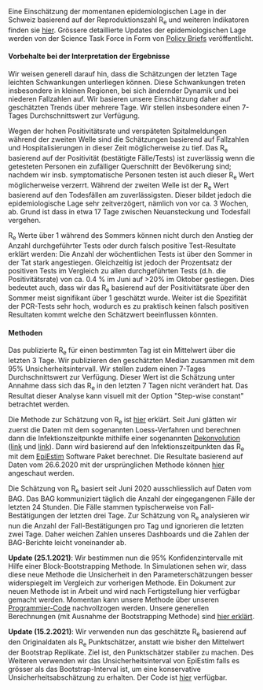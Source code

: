 Eine Einschätzung der momentanen epidemiologischen Lage in der Schweiz basierend auf der Reproduktionszahl R<sub>e</sub> und weiteren Indikatoren finden sie [hier](https://sciencetaskforce.ch/news/). Grössere detaillierte Updates der epidemiologischen Lage werden von der Science Task Force in Form von [Policy Briefs](https://ncs-tf.ch/de/policy-briefs) veröffentlicht.

<h4>Vorbehalte bei der Interpretation der Ergebnisse </h4>

Wir weisen generell darauf hin, dass die Schätzungen der letzten Tage leichten Schwankungen unterliegen können. Diese Schwankungen treten insbesondere in kleinen Regionen, bei sich ändernder Dynamik und bei niederen Fallzahlen auf. Wir basieren unsere Einschätzung daher auf geschätzten Trends über mehrere Tage. Wir stellen insbesondere einen 7-Tages Durchschnittswert zur Verfügung.

Wegen der hohen Positivitätsrate und verspäteten Spitalmeldungen während der zweiten Welle sind die Schätzungen basierend auf Fallzahlen und Hospitalisierungen in dieser Zeit möglicherweise zu tief. Das R<sub>e</sub> basierend auf der Positivität (bestätigte Fälle/Tests) ist zuverlässig wenn die getesteten Personen ein zufälliger Querschnitt der Bevölkerung sind; nachdem wir insb. symptomatische Personen testen ist auch dieser R<sub>e</sub> Wert möglicherweise verzerrt. Während der zweiten Welle ist der R<sub>e</sub> Wert basierend auf den Todesfällen am zuverlässigsten. Dieser bildet jedoch die epidemiologische Lage sehr zeitverzögert, nämlich von vor ca. 3 Wochen, ab. Grund ist dass in etwa 17 Tage zwischen Neuansteckung und Todesfall vergehen.

R<sub>e</sub> Werte über 1 während des Sommers können nicht durch den Anstieg der Anzahl durchgeführter Tests oder durch falsch positive Test-Resultate erklärt werden: Die Anzahl der wöchentlichen Tests ist über den Sommer in der Tat stark angestiegen. Gleichzeitig ist jedoch der Prozentsatz der positiven Tests im Vergleich zu allen durchgeführten Tests (d.h. die Positivitätsrate) von ca. 0.4 % im Juni auf >20% im Oktober gestiegen. Dies bedeutet auch, dass wir das R<sub>e</sub> basierend auf der Positivitätsrate über den Sommer meist signifikant über 1 geschätzt wurde. Weiter ist die Spezifität der PCR-Tests sehr hoch, wodurch es zu praktisch keinen falsch positiven Resultaten kommt welche den Schätzwert beeinflussen könnten.

<h4>Methoden</h4>

Das publizierte R<sub>e</sub> für einen bestimmten Tag ist ein Mittelwert über die letzten 3 Tage. Wir publizieren den geschätzten Median zusammen mit dem 95% Unsicherheitsintervall. Wir stellen zudem einen 7-Tages Durchschnittswert zur Verfügung. Dieser Wert ist die Schätzung unter Annahme dass sich das R<sub>e</sub> in den letzten 7 Tagen nicht verändert hat. Das Resultat dieser Analyse kann visuell mit der Option "Step-wise constant" betrachtet werden.

Die Methode zur Schätzung von R<sub>e</sub> ist [hier](https://www.medrxiv.org/content/10.1101/2020.11.26.20239368v3) erklärt. Seit Juni glätten wir zuerst die Daten mit dem sogenannten Loess-Verfahren und berechnen dann die Infektionszeitpunkte mithilfe einer sogenannten [Dekonvolution](https://www.pnas.org/content/106/51/21825) ([link](https://smw.ch/article/doi/smw.2020.20307) und [link](https://journals.plos.org/ploscompbiol/article/comments?id=10.1371/journal.pcbi.1008409)). Dann wird basierend auf den Infektionszeitpunkten das R<sub>e</sub> mit dem [EpiEstim](https://cran.r-project.org/web/packages/EpiEstim/index.html) Software Paket berechnet. Die Resultate basierend auf Daten vom 26.6.2020 mit der ursprünglichen Methode können [hier](https://smw.ch/article/doi/smw.2020.20271) angeschaut werden.

Die Schätzung von R<sub>e</sub> basiert seit Juni 2020 ausschliesslich auf Daten vom BAG. Das BAG kommuniziert täglich die Anzahl der eingegangenen Fälle der letzten 24 Stunden. Die Fälle stammen typischerweise von Fall-Bestätigungen der letzten drei Tage. Zur Schätzung von R<sub>e</sub> analysieren wir nun die Anzahl der Fall-Bestätigungen pro Tag und ignorieren die letzten zwei Tage. Daher weichen Zahlen unseres Dashboards und die Zahlen der BAG-Berichte leicht voneinander ab.

**Update (25.1.2021)**: Wir bestimmen nun die 95% Konfidenzintervalle mit Hilfe einer Block-Bootstrapping Methode. In Simulationen sehen wir, dass diese neue Methode die Unsicherheit in den Parameterschätzungen besser widerspiegelt im Vergleich zur vorherigen Methode. Ein Dokument zur neuen Methode ist in Arbeit und wird nach Fertigstellung hier verfügbar gemacht werden. Momentan kann unsere Methode über unseren [Programmier-Code](https://github.com/covid-19-Re/shiny-dailyRe) nachvollzogen werden. Unsere generellen Berechnungen (mit Ausnahme der Bootstrapping Methode) sind [hier erklärt](https://www.medrxiv.org/content/10.1101/2020.11.26.20239368v3).

**Update (15.2.2021)**: Wir verwenden nun das geschätzte R<sub>e</sub> basierend auf den Originaldaten als R<sub>e</sub> Punktschätzer, anstatt wie bisher den Mittelwert der Bootstrap Replikate. Ziel ist, den Punktschätzer stabiler zu machen.
Des Weiteren verwenden wir das Unsicherheitsinterval von EpiEstim falls es grösser als das Bootstrap-Interval ist, um eine konservative Unsicherheitsabschätzung zu erhalten.
Der Code ist [hier](https://github.com/covid-19-Re/shiny-dailyRe) verfügbar.
